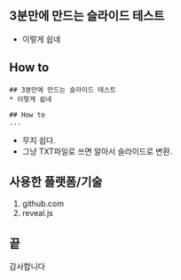 ## 3분만에 만드는 슬라이드 테스트
* 이렇게 쉽네

## How to
```
## 3분만에 만드는 슬라이드 테스트
* 이렇게 쉽네

## How to
...
```
* 무지 쉽다.
* 그냥 TXT파일로 쓰면 알아서 슬라이드로 변환.

## 사용한 플랫폼/기술
1. github.com
1. reveal.js

## 끝
감사합니다
